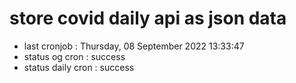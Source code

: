 # store covid daily api as json data

- last cronjob : Thursday, 08 September 2022 13:33:47
- status og cron : success
- status daily cron : success
      
      